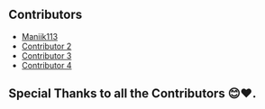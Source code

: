 ## Contributors

- [Maniik113](https://github.com/Maniik113)
- [Contributor 2](https://github.com/contributor2-username)
- [Contributor 3](https://github.com/contributor3-username)
- [Contributor 4](https://github.com/contributor4-username)

## Special Thanks to all the Contributors 😊❤️.
